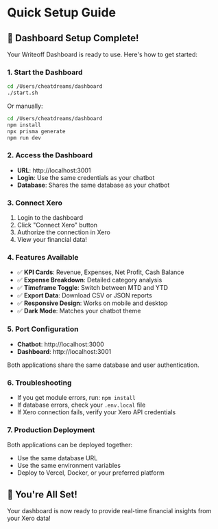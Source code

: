 # Quick Setup Guide

## 🚀 Dashboard Setup Complete!

Your Writeoff Dashboard is ready to use. Here's how to get started:

### 1. **Start the Dashboard**
```bash
cd /Users/cheatdreams/dashboard
./start.sh
```

Or manually:
```bash
cd /Users/cheatdreams/dashboard
npm install
npx prisma generate
npm run dev
```

### 2. **Access the Dashboard**
- **URL**: http://localhost:3001
- **Login**: Use the same credentials as your chatbot
- **Database**: Shares the same database as your chatbot

### 3. **Connect Xero**
1. Login to the dashboard
2. Click "Connect Xero" button
3. Authorize the connection in Xero
4. View your financial data!

### 4. **Features Available**
- ✅ **KPI Cards**: Revenue, Expenses, Net Profit, Cash Balance
- ✅ **Expense Breakdown**: Detailed category analysis
- ✅ **Timeframe Toggle**: Switch between MTD and YTD
- ✅ **Export Data**: Download CSV or JSON reports
- ✅ **Responsive Design**: Works on mobile and desktop
- ✅ **Dark Mode**: Matches your chatbot theme

### 5. **Port Configuration**
- **Chatbot**: http://localhost:3000
- **Dashboard**: http://localhost:3001

Both applications share the same database and user authentication.

### 6. **Troubleshooting**
- If you get module errors, run: `npm install`
- If database errors, check your `.env.local` file
- If Xero connection fails, verify your Xero API credentials

### 7. **Production Deployment**
Both applications can be deployed together:
- Use the same database URL
- Use the same environment variables
- Deploy to Vercel, Docker, or your preferred platform

## 🎉 You're All Set!

Your dashboard is now ready to provide real-time financial insights from your Xero data!
